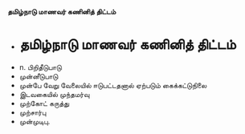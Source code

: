 **தமிழ்நாடு மாணவர் கணினித் திட்டம்**
- # தமிழ்நாடு மாணவர் கணினித் திட்டம்
- n. பிறிதீடுபாடு
- முன்னீடுபாடு
- முன்பே வேறு வேலையில் ஈடுபட்டதனால் ஏற்படும் கைக்கட்டுநிலை
- இடவகையில் முந்தமர்வு
- முற்கோட் கருத்து
- முற்சார்பு
- முன்முடிபு.

